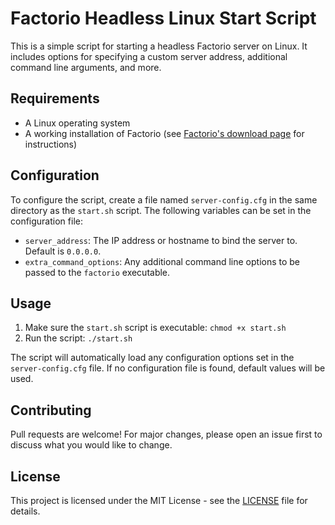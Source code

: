 # Factorio Headless Linux Start Script

This is a simple script for starting a headless Factorio server on Linux. It includes options for specifying a custom server address, additional command line arguments, and more. 

## Requirements

* A Linux operating system
* A working installation of Factorio (see [Factorio's download page](https://www.factorio.com/download) for instructions)

## Configuration

To configure the script, create a file named `server-config.cfg` in the same directory as the `start.sh` script. The following variables can be set in the configuration file:

* `server_address`: The IP address or hostname to bind the server to. Default is `0.0.0.0`.
* `extra_command_options`: Any additional command line options to be passed to the `factorio` executable.

## Usage

1. Make sure the `start.sh` script is executable: `chmod +x start.sh`
2. Run the script: `./start.sh`

The script will automatically load any configuration options set in the `server-config.cfg` file. If no configuration file is found, default values will be used.

## Contributing

Pull requests are welcome! For major changes, please open an issue first to discuss what you would like to change.

## License

This project is licensed under the MIT License - see the [LICENSE](LICENSE) file for details.
